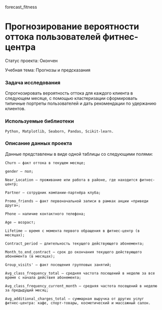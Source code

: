 forecast_fitness
# Прогнозирование вероятности оттока пользователей фитнес-центра
Статус проекта: Окончен

Учебная тема: Прогнозы и предсказания

### Задача исследования
Спрогнозировать вероятность оттока для каждого клиента в следующем месяце, с помощью кластеризации сформировать типичные портреты пользователей и дать рекомендации по удержанию клиентов.

### Используемые библиотеки

	Python, Matplotlib, Seaborn, Pandas, Scikit-learn.

### Описание данных проекта

Данные представлены в виде одной таблицы со следующими полями:

	Churn — факт оттока в текущем месяце;
	
	gender — пол;
	
	Near_Location — проживание или работа в районе, где находится фитнес-центр;
	
	Partner — сотрудник компании-партнёра клуба;
	
	Promo_friends — факт первоначальной записи в рамках акции «приведи друга»;
	
	Phone — наличие контактного телефона;
	
	Age — возраст;

	Lifetime — время с момента первого обращения в фитнес-центр (в месяцах);

	Contract_period — длительность текущего действующего абонемента;
	
	Month_to_end_contract — срок до окончания текущего действующего абонемента (в месяцах);

	Group_visits' — факт посещения групповых занятий;

	Avg_class_frequency_total — средняя частота посещений в неделю за все время с начала действия абонемента;
	
	Avg_class_frequency_current_month — средняя частота посещений в неделю за предыдущий месяц;
	
	Avg_additional_charges_total — суммарная выручка от других услуг фитнес-центра: кафе, спорт-товары, косметический и массажный салон.
